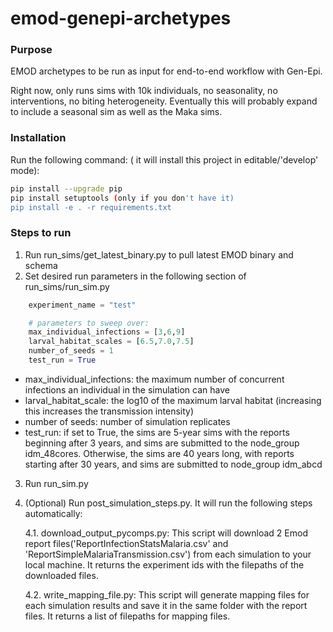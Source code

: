 # emod-genepi-archetypes

### Purpose
EMOD archetypes to be run as input for end-to-end workflow with Gen-Epi.

Right now, only runs sims with 10k individuals, no seasonality, no interventions, no biting heterogeneity.  Eventually this will probably expand to include a seasonal sim as well as the Maka sims.

### Installation
Run the following command: ( it will install this project in editable/'develop' mode):
```bash
pip install --upgrade pip
pip install setuptools (only if you don't have it)
pip install -e . -r requirements.txt
```

### Steps to run
1. Run run_sims/get_latest_binary.py to pull latest EMOD binary and schema
2. Set desired run parameters in the following section of run_sims/run_sim.py
```python
    experiment_name = "test"

    # parameters to sweep over:
    max_individual_infections = [3,6,9]
    larval_habitat_scales = [6.5,7.0,7.5]
    number_of_seeds = 1
    test_run = True
```
- max_individual_infections: the maximum number of concurrent infections an individual in the simulation can have
- larval_habitat_scale: the log10 of the maximum larval habitat (increasing this increases the transmission intensity)
- number of seeds: number of simulation replicates
- test_run: if set to True, the sims are 5-year sims with the reports beginning after 3 years, and sims are submitted to the node_group idm_48cores.  Otherwise, the sims are 40 years long, with reports starting after 30 years, and sims are submitted to node_group idm_abcd

3. Run run_sim.py
4. (Optional) Run post_simulation_steps.py. It will run the following steps automatically: 
   
    4.1. download_output_pycomps.py: This script will download 2 Emod report files('ReportInfectionStatsMalaria.csv' and 'ReportSimpleMalariaTransmission.csv') from each simulation to your local machine. It returns the experiment ids with the filepaths of the downloaded files. 

    4.2. write_mapping_file.py: This script will generate mapping files for each simulation results and save it in the same folder with the report files. It returns a list of filepaths for mapping files.
